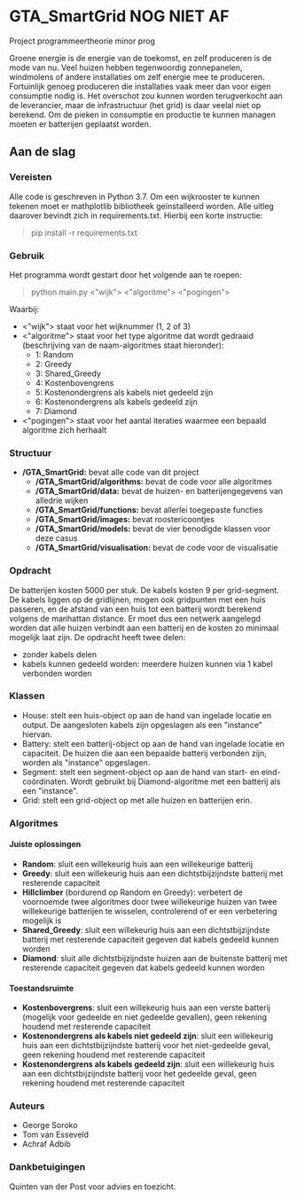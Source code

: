 # GTA_SmartGrid NOG NIET AF

Project programmeertheorie minor prog

Groene energie is de energie van de toekomst, en zelf produceren is de mode van nu. Veel huizen hebben tegenwoordig zonnepanelen, windmolens of andere installaties om zelf energie mee te produceren. Fortuinlijk genoeg produceren die installaties vaak meer dan voor eigen consumptie nodig is. Het overschot zou kunnen worden terugverkocht aan de leverancier, maar de infrastructuur (het grid) is daar veelal niet op berekend. Om de pieken in consumptie en productie te kunnen managen moeten er batterijen geplaatst worden.

## Aan de slag
### Vereisten
Alle code is geschreven in Python 3.7. Om een wijkrooster te kunnen tekenen moet er mathplotlib bibliotheek geïnstalleerd worden. Alle uitleg daarover bevindt zich in requirements.txt. Hierbij een korte instructie:

>pip install -r requirements.txt

### Gebruik
Het programma wordt gestart door het volgende aan te roepen:
>python main.py <"wijk"> <"algoritme"> <"pogingen">

Waarbij:
* <"wijk"> staat voor het wijknummer (1, 2 of 3)
* <"algoritme"> staat voor het type algoritme dat wordt gedraaid (beschrijving van de naam-algoritmes staat hieronder):
    * 1: Random
    * 2: Greedy
    * 3: Shared_Greedy
    * 4: Kostenbovengrens
    * 5: Kostenondergrens als kabels niet gedeeld zijn
    * 6: Kostenondergrens als kabels gedeeld zijn
    * 7: Diamond
* <"pogingen"> staat voor het aantal iteraties waarmee een bepaald algoritme zich herhaalt


### Structuur
* **/GTA_SmartGrid:** bevat alle code van dit project
    * **/GTA_SmartGrid/algorithms:** bevat de code voor alle algoritmes
    * **/GTA_SmartGrid/data:** bevat de huizen- en batterijengegevens van alledrie wijken
    * **/GTA_SmartGrid/functions:** bevat allerlei toegepaste functies
    * **/GTA_SmartGrid/images:** bevat roostericoontjes
    * **/GTA_SmartGrid/models:** bevat de vier benodigde klassen voor deze casus
    * **/GTA_SmartGrid/visualisation:** bevat de code voor de visualisatie


### Opdracht

De batterijen kosten 5000 per stuk. De kabels kosten 9 per grid-segment. De kabels liggen op de gridlijnen, mogen ook gridpunten met een huis passeren, en de afstand van een huis tot een batterij wordt berekend volgens de manhattan distance.
Er moet dus een netwerk aangelegd worden dat alle huizen verbindt aan een batterij en de kosten zo minimaal mogelijk laat zijn.
De opdracht heeft twee delen:
* zonder kabels delen
* kabels kunnen gedeeld worden: meerdere huizen kunnen via 1 kabel verbonden worden

### Klassen

* House: stelt een huis-object op aan de hand van ingelade locatie en output. De aangesloten kabels zijn opgeslagen als een "instance" hiervan.
* Battery: stelt een batterij-object op aan de hand van ingelade locatie en capaciteit. De huizen die aan een bepaalde batterij verbonden zijn, worden als "instance" opgeslagen.
* Segment: stelt een segment-object op aan de hand van start- en eind-coördinaten. Wordt gebruikt bij Diamond-algoritme met een batterij als een "instance".
* Grid: stelt een grid-object op met alle huizen en batterijen erin.

### Algoritmes
#### Juiste oplossingen

* **Random**:
sluit een willekeurig huis aan een willekeurige batterij
* **Greedy**:
sluit een willekeurig huis aan een dichtstbijzijndste batterij met resterende capaciteit
* **Hillclimber** (bordurend op Random en Greedy):
verbetert de voornoemde twee algoritmes door twee willekeurige huizen van twee willekeurige batterijen te wisselen, controlerend of er een verbetering mogelijk is
* **Shared_Greedy**:
sluit een willekeurig huis aan een dichtstbijzijndste batterij met resterende capaciteit gegeven dat kabels gedeeld kunnen worden
* **Diamond**:
sluit alle dichtstbijzijndste huizen aan de buitenste batterij met resterende capaciteit gegeven dat kabels gedeeld kunnen worden

#### Toestandsruimte

* **Kostenbovergrens**:
sluit een willekeurig huis aan een verste batterij (mogelijk voor gedeelde en niet gedeelde gevallen), geen rekening houdend met resterende capaciteit
* **Kostenondergrens als kabels niet gedeeld zijn**:
sluit een willekeurig huis aan een dichtstbijzijndste batterij voor het niet-gedeelde geval, geen rekening houdend met resterende capaciteit
* **Kostenondergrens als kabels gedeeld zijn**:
sluit een willekeurig huis aan een dichtstbijzijndste batterij voor het gedeelde geval, geen rekening houdend met resterende capaciteit


### Auteurs

* George Soroko
* Tom van Esseveld
* Achraf Adbib

### Dankbetuigingen

Quinten van der Post voor advies en toezicht.